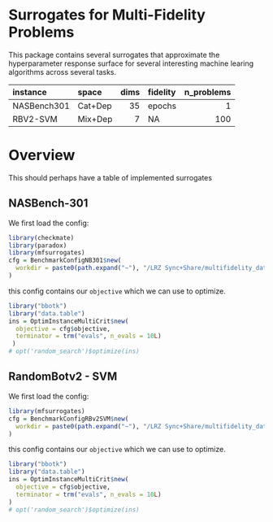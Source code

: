 
<!-- README.md is generated from README.Rmd. Please edit that file -->

# Surrogates for Multi-Fidelity Problems

This package contains several surrogates that approximate the
hyperparameter response surface for several interesting machine learing
algorithms across several tasks.

| instance    | space   | dims | fidelity | n\_problems |
| :---------- | :------ | ---: | :------- | ----------: |
| NASBench301 | Cat+Dep |   35 | epochs   |           1 |
| RBV2-SVM    | Mix+Dep |    7 | NA       |         100 |

# Overview

This should perhaps have a table of implemented surrogates

## NASBench-301

We first load the config:

``` r
library(checkmate)
library(paradox)
library(mfsurrogates)
cfg = BenchmarkConfigNB301$new(
  workdir = paste0(path.expand("~"), "/LRZ Sync+Share/multifidelity_data")
)
```

this config contains our `objective` which we can use to optimize.

``` r
library("bbotk")
library("data.table")
ins = OptimInstanceMultiCrit$new(
  objective = cfg$objective,
  terminator = trm("evals", n_evals = 10L)
 )
# opt('random_search')$optimize(ins)
```

## RandomBotv2 - SVM

We first load the config:

``` r
library(mfsurrogates)
cfg = BenchmarkConfigRBv2SVM$new(
  workdir = paste0(path.expand("~"), "/LRZ Sync+Share/multifidelity_data")
)
```

this config contains our `objective` which we can use to optimize.

``` r
library("bbotk")
library("data.table")
ins = OptimInstanceMultiCrit$new(
  objective = cfg$objective,
  terminator = trm("evals", n_evals = 10L)
)
# opt('random_search')$optimize(ins)
```
